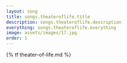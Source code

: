 ```yaml
---
layout: song
title: songs.theateroflife.title
description: songs.theateroflife.description
everything: songs.theateroflife.everything
image: assets/images/17.jpg
order: 1
---
```


{% tf theater-of-life.md %}
